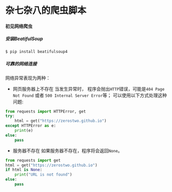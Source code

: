 杂七杂八的爬虫脚本
===

#### 初见网络爬虫

##### 安装BeatifulSoup

```bash
$ pip install beatifulsoup4
```

##### 可靠的网络连接

网络异常表现为两种：
- 网页服务器上不存在
当发生异常时， 程序会抛出`HTTP`错误，可能是`404 Page Not Found` 或者 `500 Internal Server Error`等；
可以使用以下方式处理这种问题:

```python
from requests import HTTPError, get
try:
    html = get("https://zerostwo.github.io")
except HTTPError as e:
    print(e)
else:
    pass
```

- 服务器不存在
如果服务器不存在，程序将会返回`None`。

```python
from requests import get
html = get("https://zerostwo.github.io")
if html is None:
    print("URL is not found")
else:
    pass
```
